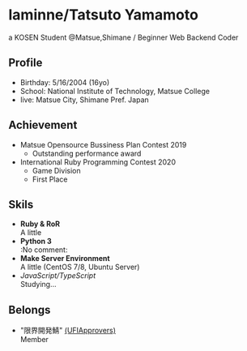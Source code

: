 # laminne/Tatsuto Yamamoto

a KOSEN Student @Matsue,Shimane / Beginner Web Backend Coder

## Profile
-  Birthday: 5/16/2004 (16yo)  
-  School: National Institute of Technology, Matsue College  
-  live: Matsue City, Shimane Pref. Japan

## Achievement
- Matsue Opensource Bussiness Plan Contest 2019 
  - Outstanding performance award
- International Ruby Programming Contest 2020
  - Game Division
  - First Place

## Skils
-  **Ruby & RoR**  
A little
-  **Python 3**  
:No comment:  
-  **Make Server Environment**  
A little (CentOS 7/8, Ubuntu Server)  
- *JavaScript/TypeScript*  
Studying...  

## Belongs
- "限界開発鯖" [(UFIApprovers)](https://approvers.dev)  
Member
